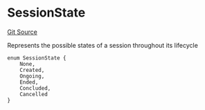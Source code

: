 # SessionState
[Git Source](https://github.com/Engage-Protocol/engage-protocol/blob/c5ee1562bd13fd9b4ca0d2484df6aceaf0760cfb/src/SessionManagerBase.sol)

Represents the possible states of a session throughout its lifecycle


```solidity
enum SessionState {
    None,
    Created,
    Ongoing,
    Ended,
    Concluded,
    Cancelled
}
```

